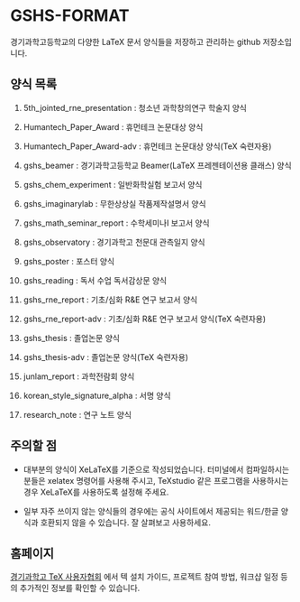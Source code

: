 # GSHS-FORMAT

경기과학고등학교의 다양한 LaTeX 문서 양식들을 저장하고 관리하는 github 저장소입니다.

## 양식 목록

1. 5th_jointed_rne_presentation : 청소년 과학창의연구 학술지 양식

2. Humantech_Paper_Award : 휴먼테크 논문대상 양식

3. Humantech_Paper_Award-adv : 휴먼테크 논문대상 양식(TeX 숙련자용)

4. gshs_beamer : 경기과학고등학교 Beamer(LaTeX 프레젠테이션용 클래스) 양식

5. gshs_chem_experiment : 일반화학실험 보고서 양식

6. gshs_imaginarylab : 무한상상실 작품제작설명서 양식

7. gshs_math_seminar_report : 수학세미나I 보고서 양식

8. gshs_observatory : 경기과학고 천문대 관측일지 양식

9. gshs_poster : 포스터 양식

10. gshs_reading : 독서 수업 독서감상문 양식

11. gshs_rne_report : 기초/심화 R&E 연구 보고서 양식

12. gshs_rne_report-adv : 기초/심화 R&E 연구 보고서 양식(TeX 숙련자용)

13. gshs_thesis : 졸업논문 양식

14. gshs_thesis-adv : 졸업논문 양식(TeX 숙련자용)

15. junlam_report : 과학전람회 양식

15. korean_style_signature_alpha : 서명 양식

16. research_note : 연구 노트 양식


## 주의할 점

* 대부분의 양식이 XeLaTeX를 기준으로 작성되었습니다. 터미널에서 컴파일하시는 분들은 xelatex 명령어를 사용해 주시고, TeXstudio 같은 프로그램을 사용하시는 경우 XeLaTeX를 사용하도록 설정해 주세요.

* 일부 자주 쓰이지 않는 양식들의 경우에는 공식 사이트에서 제공되는 워드/한글 양식과 호환되지 않을 수 있습니다. 잘 살펴보고 사용하세요.

## 홈페이지

[경기과학고 TeX 사용자협회](http://latex.gs.hs.kr/) 에서 텍 설치 가이드, 프로젝트 참여 방법, 워크샵 일정 등의 추가적인 정보를 확인할 수 있습니다.
